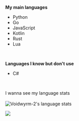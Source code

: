 **My main languages**
* Python
* Go
* JavaScript
* Kotlin
* Rust
* Lua

<br>

**Languages I know but don't use**
* C#


<br>

I wanna see my language stats<br><br>
![Voidwyrm-2's language stats](https://github-readme-stats.vercel.app/api/top-langs/?username=voidwyrm-2&hide=brainfuck,lua&layout=compact&theme=synthwave&langs-count=20)


<p align="left">
	<img src="https://raw.githubusercontent.com/catppuccin/catppuccin/main/assets/footers/gray0_ctp_on_line.svg?sanitize=true" />
</p>
<!--https://github.com/catppuccin-->
